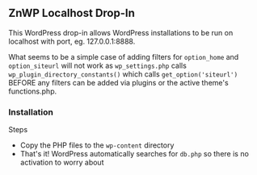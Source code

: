 ## ZnWP Localhost Drop-In

This WordPress drop-in allows WordPress installations to be run on localhost with port, eg. 127.0.0.1:8888.

What seems to be a simple case of adding filters for `option_home` and `option_siteurl` will not work as
`wp_settings.php` calls `wp_plugin_directory_constants()` which calls `get_option('siteurl')` BEFORE any filters
can be added via plugins or the active theme's functions.php.
  
### Installation
Steps
  - Copy the PHP files to the `wp-content` directory
  - That's it! WordPress automatically searches for `db.php` so there is no activation to worry about
